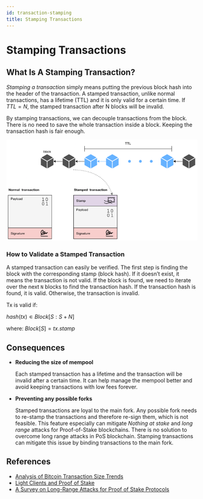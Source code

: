 ```yaml
---
id: transaction-stamping
title: Stamping Transactions
---
```


# Stamping Transactions

## What Is A Stamping Transaction?

_Stamping a transaction_ simply means putting the previous block hash into the header of the
transaction. A stamped transaction, unlike normal transactions, has a lifetime (TTL) and it is only
valid for a certain time. If $TTL = N$, the stamped transaction after N blocks will be invalid.

By stamping transactions, we can decouple transactions from the block. There is no need to save the
whole transaction inside a block. Keeping the transaction hash is fair enough.

![Stamping transaction](../assets/images/stamped_tx.png)

### How to Validate a Stamped Transaction

A stamped transaction can easily be verified. The first step is finding the block with the
corresponding stamp (block hash). If it doesn’t exist, it means the transaction is not valid. If the
block is found, we need to iterate over the next `N` blocks to find the transaction hash. If the
transaction hash is found, it is valid. Otherwise, the transaction is invalid.

Tx is valid if:

$hash(tx) ∊ Block[S:S+N]$

where: $Block[S] = tx.stamp$

## Consequences

- **Reducing the size of mempool**

  Each stamped transaction has a lifetime and the transaction will be invalid after a certain time.
  It can help manage the mempool better and avoid keeping transactions with low fees forever.

- **Preventing any possible forks**

  Stamped transactions are loyal to the main fork. Any possible fork needs to re-stamp the
  transactions and therefore re-sign them, which is not feasible. This feature especially can
  mitigate _Nothing at stake_ and _long range_ attacks for Proof-of-Stake blockchains. There is no
  solution to overcome long range attacks in PoS blockchain. Stamping transactions can mitigate this
  issue by binding transactions to the main fork.

## References

- [Analysis of Bitcoin Transaction Size Trends](https://tradeblock.com/blog/analysis-of-bitcoin-transaction-size-trends)
- [Light Clients and Proof of Stake](https://blog.ethereum.org/2015/01/10/light-clients-proof-stake/)
- [A Survey on Long-Range Attacks for Proof of Stake Protocols](https://ieeexplore.ieee.org/stamp/stamp.jsp?arnumber=8653269)
